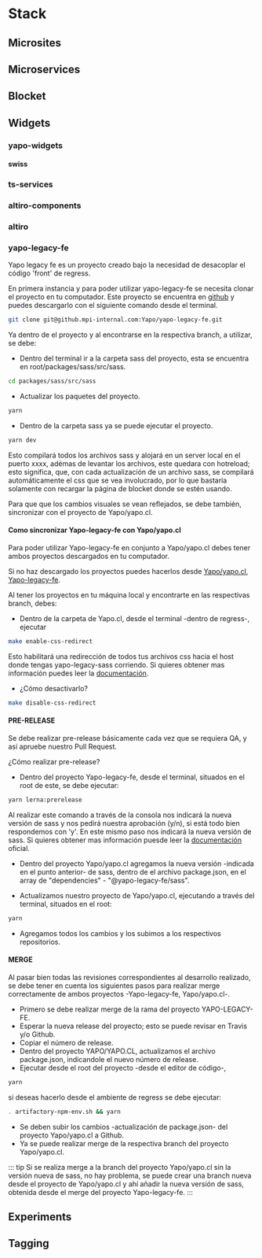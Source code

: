 # Stack

## Microsites


## Microservices


## Blocket


## Widgets

### yapo-widgets
#### swiss

### ts-services

### altiro-components

### altiro

### yapo-legacy-fe

Yapo legacy fe es un proyecto creado bajo la necesidad de desacoplar el código 'front' de regress.

En primera instancia y para poder utilizar yapo-legacy-fe se necesita clonar el proyecto en tu computador.
Este proyecto se encuentra en [github](https://github.mpi-internal.com/Yapo/yapo-legacy-fe) y puedes descargarlo con el siguiente comando desde el terminal. 
``` bash
git clone git@github.mpi-internal.com:Yapo/yapo-legacy-fe.git
```

Ya dentro de el proyecto y al encontrarse en la respectiva branch, a utilizar, se debe:
- Dentro del terminal ir a la carpeta sass del proyecto, esta se encuentra en root/packages/sass/src/sass.
``` bash
cd packages/sass/src/sass
```
- Actualizar los paquetes del proyecto.
``` bash
yarn
```
- Dentro de la carpeta sass ya se puede ejecutar el proyecto.
``` bash
yarn dev
```

Esto compilará todos los archivos sass y alojará en un server local en el puerto xxxx, adémas de levantar los archivos, este quedara con hotreload; esto significa, que, con cada actualización de un archivo sass, se compilará automáticamente el css que se vea involucrado, por lo que bastaría solamente con recargar la página de blocket donde se estén usando.

Para que que los cambios visuales se vean reflejados, se debe también, sincronizar con el proyecto de Yapo/yapo.cl.

#### Como sincronizar Yapo-legacy-fe con Yapo/yapo.cl

Para poder utilizar Yapo-legacy-fe en conjunto a Yapo/yapo.cl debes tener ambos proyectos descargados en tu computador.

Si no haz descargado los proyectos puedes hacerlos desde [Yapo/yapo.cl](git@github.mpi-internal.com:Yapo/Yapo.cl.git), [Yapo-legacy-fe](https://github.mpi-internal.com/Yapo/yapo-legacy-fe).

Al tener los proyectos en tu máquina local y encontrarte en las respectivas branch, debes:
- Dentro de la carpeta de Yapo.cl, desde el terminal -dentro de regress-, ejecutar
``` bash
make enable-css-redirect
```
Esto habilitará una redirección de todos tus archivos css hacia el host donde tengas yapo-legacy-sass corriendo. Si quieres obtener mas información puedes leer la [documentación](https://confluence.mpi-internal.com/pages/viewpage.action?spaceKey=YAPO&title=Development+with+yapo-legacy-fe).

- ¿Cómo desactivarlo?
``` bash
make disable-css-redirect
```

#### PRE-RELEASE

Se debe realizar pre-release básicamente cada vez que se requiera QA, y así apruebe nuestro Pull Request.

¿Cómo realizar pre-release?
- Dentro del proyecto Yapo-legacy-fe, desde el terminal, situados en el root de este, se debe ejecutar:
``` bash
yarn lerna:prerelease
```
  Al realizar este comando a través de la consola nos indicará la nueva versión de sass y nos pedirá nuestra aprobación (y/n), si está todo bien respondemos con 'y'. En este mismo paso nos indicará la nueva versión de sass. Si quieres obtener mas información puesde leer la [documentación](https://github.com/lerna/lerna) oficial.

- Dentro del proyecto Yapo/yapo.cl agregamos la nueva versión -indicada en el punto anterior- de sass, dentro de el archivo package.json, en el array de "dependencies" - "@yapo-legacy-fe/sass".

- Actualizamos nuestro proyecto de Yapo/yapo.cl, ejecutando a través del terminal, situados en el root:
``` bash 
yarn
```

- Agregamos todos los cambios y los subimos a los respectivos repositorios.


#### MERGE

Al pasar bien todas las revisiones correspondientes al desarrollo realizado, se debe tener en cuenta los siguientes pasos para realizar merge correctamente de ambos proyectos -Yapo-legacy-fe, Yapo/yapo.cl-.
- Primero se debe realizar merge de la rama del proyecto YAPO-LEGACY-FE.
- Esperar la nueva release del proyecto; esto se puede revisar en Travis y/o Github.
- Copiar el número de release.
- Dentro del proyecto YAPO/YAPO.CL, actualizamos el archivo package.json, indicandole el nuevo número de release.
- Ejecutar desde el root del proyecto -desde el editor de código-, 
``` bash
yarn
```
si deseas hacerlo desde el ambiente de regress se debe ejecutar:
``` bash
. artifactory-npm-env.sh && yarn
```
- Se deben subir los cambios -actualización de package.json- del proyecto Yapo/yapo.cl a Github.
- Ya se puede realizar merge de la respectiva branch del proyecto Yapo/yapo.cl.

::: tip
Si se realiza merge a la branch del proyecto Yapo/yapo.cl sin la versión nueva de sass, no hay problema, se puede crear una branch nueva desde el proyecto de Yapo/yapo.cl y ahí añadir la nueva versión de sass, obtenida desde el merge del proyecto Yapo-legacy-fe.
:::

## Experiments


## Tagging

